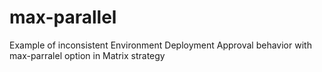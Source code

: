 # max-parallel
Example of inconsistent Environment Deployment Approval behavior with max-parralel option in Matrix strategy
